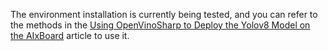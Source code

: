 The environment installation is currently being tested, and you can refer to the methods in the [Using OpenVinoSharp to Deploy the Yolov8 Model on the AIxBoard](../../tutorial_examples/AlxBoard_deploy_yolov8/README.md) article to use it.

